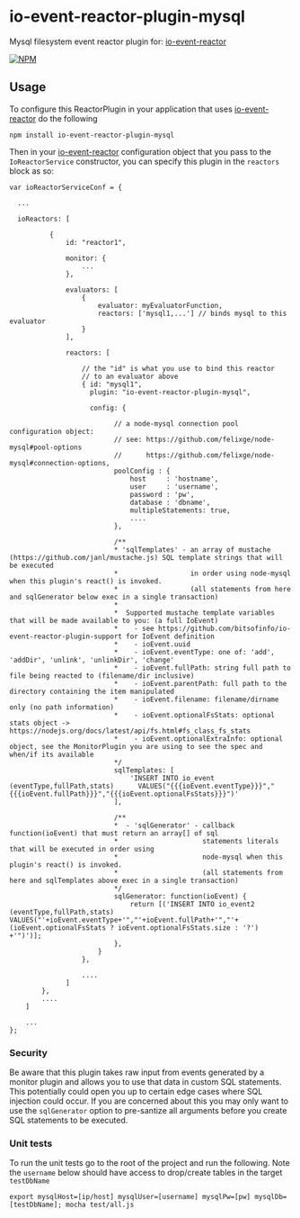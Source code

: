 # io-event-reactor-plugin-mysql

Mysql filesystem event reactor plugin for: [io-event-reactor](https://github.com/bitsofinfo/io-event-reactor)

[![NPM](https://nodei.co/npm/io-event-reactor-plugin-mysql.png?downloads=true&downloadRank=true&stars=true)](https://nodei.co/npm/io-event-reactor-plugin-mysql/)

## Usage

To configure this ReactorPlugin in your application that uses [io-event-reactor](https://github.com/bitsofinfo/io-event-reactor) do the following

```
npm install io-event-reactor-plugin-mysql
```

Then in your [io-event-reactor](https://github.com/bitsofinfo/io-event-reactor) configuration object that you pass to the `IoReactorService`
constructor, you can specify this plugin in the `reactors` block as so:

```
var ioReactorServiceConf = {

  ...

  ioReactors: [

          {
              id: "reactor1",

              monitor: {
                  ...
              },

              evaluators: [
                  {
                      evaluator: myEvaluatorFunction,
                      reactors: ['mysql1,...'] // binds mysql to this evaluator
                  }
              ],

              reactors: [

                  // the "id" is what you use to bind this reactor
                  // to an evaluator above
                  { id: "mysql1",
                    plugin: "io-event-reactor-plugin-mysql",

                    config: {

                          // a node-mysql connection pool configuration object:
                          // see: https://github.com/felixge/node-mysql#pool-options
                          //      https://github.com/felixge/node-mysql#connection-options,
                          poolConfig : {
                              host     : 'hostname',
                              user     : 'username',
                              password : 'pw',
                              database : 'dbname',
                              multipleStatements: true,
                              ....
                          },

                          /**
                          * 'sqlTemplates' - an array of mustache (https://github.com/janl/mustache.js) SQL template strings that will be executed
                          *                  in order using node-mysql when this plugin's react() is invoked.
                          *                  (all statements from here and sqlGenerator below exec in a single transaction)
                          *
                          *  Supported mustache template variables that will be made available to you: (a full IoEvent)
                          *    - see https://github.com/bitsofinfo/io-event-reactor-plugin-support for IoEvent definition
                          *    - ioEvent.uuid
                          *    - ioEvent.eventType: one of: 'add', 'addDir', 'unlink', 'unlinkDir', 'change'
                          *    - ioEvent.fullPath: string full path to file being reacted to (filename/dir inclusive)
                          *    - ioEvent.parentPath: full path to the directory containing the item manipulated
                          *    - ioEvent.filename: filename/dirname only (no path information)
                          *    - ioEvent.optionalFsStats: optional stats object -> https://nodejs.org/docs/latest/api/fs.html#fs_class_fs_stats
                          *    - ioEvent.optionalExtraInfo: optional object, see the MonitorPlugin you are using to see the spec and when/if its available
                          */
                          sqlTemplates: [
                              'INSERT INTO io_event (eventType,fullPath,stats)      VALUES("{{{ioEvent.eventType}}}","{{{ioEvent.fullPath}}}","{{{ioEvent.optionalFsStats}}}")'
                          ],

                          /**
                          *  - 'sqlGenerator' - callback function(ioEvent) that must return an array[] of sql
                          *                     statements literals that will be executed in order using
                          *                     node-mysql when this plugin's react() is invoked.
                          *                     (all statements from here and sqlTemplates above exec in a single transaction)
                          */
                          sqlGenerator: function(ioEvent) {
                              return [('INSERT INTO io_event2 (eventType,fullPath,stats) VALUES("'+ioEvent.eventType+'","'+ioEvent.fullPath+'","'+(ioEvent.optionalFsStats ? ioEvent.optionalFsStats.size : '?') +'")')];
                          },
                      }
                  },

                  ....
              ]
        },
        ....
    ]

    ...
};
```

### Security

Be aware that this plugin takes raw input from events generated by a monitor plugin
and allows you to use that data in custom SQL statements. This potentially could open you
up to certain edge cases where SQL injection could occur. If you are concerned about this
you may only want to use the `sqlGenerator` option to pre-santize all arguments before you
create SQL statements to be executed.

### Unit tests

To run the unit tests go to the root of the project and run the following. Note the
`username` below should have access to drop/create tables in the target `testDbName`

```
export mysqlHost=[ip/host] mysqlUser=[username] mysqlPw=[pw] mysqlDb=[testDbName]; mocha test/all.js
```
